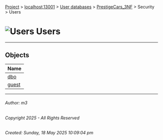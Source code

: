 #### 

[Project](../../../../../index.md) > [localhost,13001](../../../../index.md) > [User databases](../../../index.md) > [PrestigeCars_3NF](../../index.md) > Security > Users

# ![Users](../../../../../Images/User32.png) Users

---

## <a name="#objects"></a>Objects

| Name |
|---|
| [dbo](_dbo.md) |
| [guest](_guest.md) |


---

###### Author:  m3

###### Copyright 2025 - All Rights Reserved

###### Created: Sunday, 18 May 2025 10:09:04 pm


